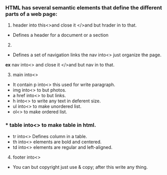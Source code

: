### HTML has several semantic elements that define the different parts of a web page:
1. header into this<>and close it </>and but hrader in to that.
* Defines a header for a document or a section



2. <nav>
* Defines a set of navigation links the  nav into<> just organize the page.

**ex**
nav into<> and close it </>and but nav in to that.
    
  


3. main into<>
* It contain p into<> this used for write paragraph.
* img into<> to but photos.
* a href into<> to but links.
* h into<> to write any text in deferent size.
* ul into<> to make unordered list.
* ol<> to make ordered list.
### *  table into<> to make table in html.
* tr into<> Defines column in a table.
* th into<> elements are bold and centered.
* td into<> elements are regular and left-aligned.


4. footer into<>
* You can but copyright just use & copy; after this write any thing.